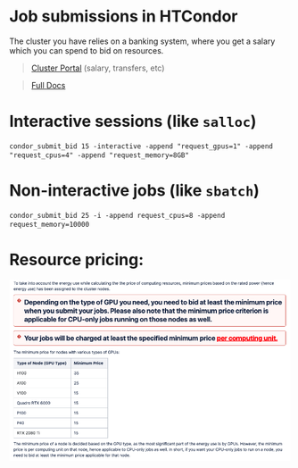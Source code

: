 # Job submissions in HTCondor

The cluster you have relies on a banking system, where you get a salary which you can spend to bid on resources.

> <a href="https://logger.cluster.is.localnet/htcondor/banking/#">Cluster Portal</a> (salary, transfers, etc)

> <a href="https://atlas.is.localnet/confluence/">Full Docs</a>

# Interactive sessions (like `salloc`)

```
condor_submit_bid 15 -interactive -append "request_gpus=1" -append "request_cpus=4" -append "request_memory=8GB"
```

# Non-interactive jobs (like `sbatch`)

```
condor_submit_bid 25 -i -append request_cpus=8 -append request_memory=10000
```

# Resource pricing:

<img src="assets/pricing.png">
